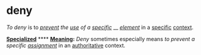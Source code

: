 # deny

_To deny_ is to [_prevent_](https://github.com/gcassel/Modular-Organization-Terminology/blob/master/terms/prevent.md) _the_ [_use_](https://github.com/gcassel/Modular-Organization-Terminology/blob/master/terms/use.md) _of a_ [_specific_](https://github.com/gcassel/Modular-Organization-Terminology/blob/master/terms/specific.md) __ [_element_](https://github.com/gcassel/Modular-Organization-Terminology/blob/master/terms/element.md) in a [specific](https://github.com/gcassel/Modular-Organization-Terminology/blob/master/terms/specific.md) [context](https://github.com/gcassel/Modular-Organization-Terminology/blob/master/terms/context.md).

[**Specialized**](https://github.com/gcassel/Modular-Organization-Terminology/blob/master/terms/specialize.md) **** [**Meaning**](https://github.com/gcassel/Modular-Organization-Terminology/blob/master/terms/mean.md)**:** _Deny_ sometimes especially means _to prevent a specific_ [_assignment_](https://github.com/gcassel/Modular-Organization-Terminology/blob/master/terms/assign.md) in an [authoritative](https://github.com/gcassel/Modular-Organization-Terminology/blob/master/terms/authority.md) context.
